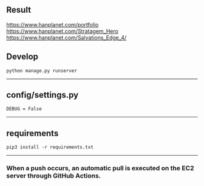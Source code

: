 ## Result
https://www.hanplanet.com/portfolio
https://www.hanplanet.com/Stratagem_Hero
https://www.hanplanet.com/Salvations_Edge_4/

## Develop
```
python manage.py runserver
```
***
## config/settings.py
```
DEBUG = False
```
***
## requirements
```
pip3 install -r requirements.txt
```
***
### When a push occurs, an automatic pull is executed on the EC2 server through GitHub Actions.
